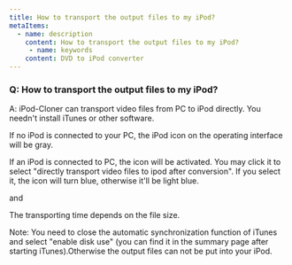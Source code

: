 ```yaml
---
title: How to transport the output files to my iPod?
metaItems:
  - name: description
    content: How to transport the output files to my iPod?
     - name: keywords
    content: DVD to iPod converter
---
```


### Q: How to transport the output files to my iPod?

A: iPod-Cloner can transport video files from PC to iPod directly. You needn't install iTunes or other software.

If no iPod is connected to your PC, the iPod icon on the operating interface will be gray. 

 

If an iPod is connected to PC, the icon will be activated. You may click it to select "directly transport video files to ipod after conversion". If you select it, the icon will turn blue, otherwise it'll be light blue.
 

  and     

The transporting time depends on the file size.

Note: You need to close the automatic synchronization function of iTunes and select "enable disk use" (you can find it in the summary page after starting iTunes).Otherwise the output files can not be put into your iPod.